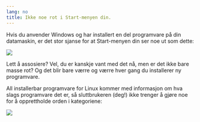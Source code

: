 ```yaml
---
lang: no
title: Ikke noe rot i Start-menyen din.
---
```


Hvis du anvender Windows og har installert en del programvare på din datamaskin, er det stor sjanse for at Start-menyen din ser noe ut som dette:

<img src="Images/windows_7_start_menu.png">

Lett å assosiere? Vel, du er kanskje vant med det nå, men er det ikke bare masse rot? Og det blir bare værre og værre hver gang du installerer ny programvare.

All installerbar programvare for Linux kommer med informasjon om hva slags programvare det er, så sluttbrukeren (deg!) ikke trenger å gjøre noe for å opprettholde orden i kategoriene:

<img src="Images/categories_menu.png">




